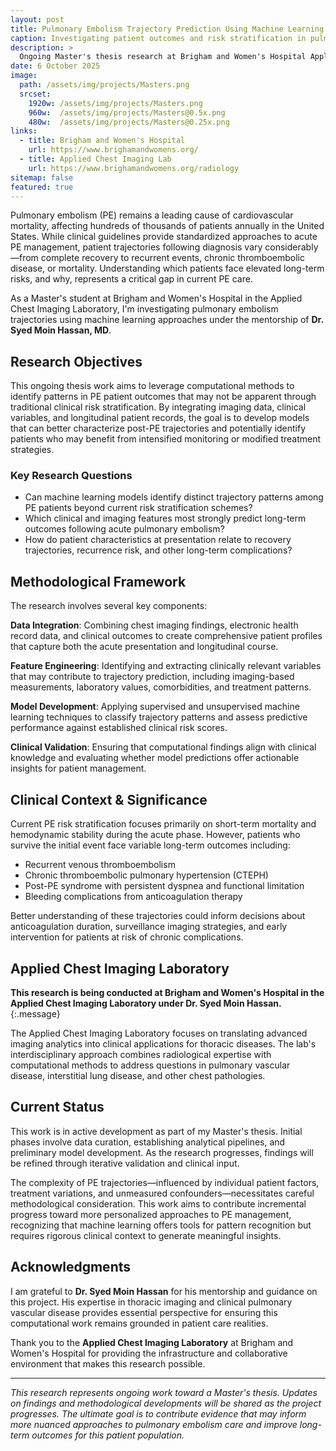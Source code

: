 ```yaml
---
layout: post
title: Pulmonary Embolism Trajectory Prediction Using Machine Learning
caption: Investigating patient outcomes and risk stratification in pulmonary embolism care
description: >
  Ongoing Master's thesis research at Brigham and Women's Hospital Applied Chest Imaging Laboratory under Dr. Syed Moin Hassan.
date: 6 October 2025
image: 
  path: /assets/img/projects/Masters.png
  srcset:
    1920w: /assets/img/projects/Masters.png
    960w:  /assets/img/projects/Masters@0.5x.png
    480w:  /assets/img/projects/Masters@0.25x.png
links:
  - title: Brigham and Women's Hospital
    url: https://www.brighamandwomens.org/
  - title: Applied Chest Imaging Lab
    url: https://www.brighamandwomens.org/radiology
sitemap: false
featured: true
---
```


Pulmonary embolism (PE) remains a leading cause of cardiovascular mortality, affecting hundreds of thousands of patients annually in the United States. While clinical guidelines provide standardized approaches to acute PE management, patient trajectories following diagnosis vary considerably—from complete recovery to recurrent events, chronic thromboembolic disease, or mortality. Understanding which patients face elevated long-term risks, and why, represents a critical gap in current PE care.

As a Master's student at Brigham and Women's Hospital in the Applied Chest Imaging Laboratory, I'm investigating pulmonary embolism trajectories using machine learning approaches under the mentorship of **Dr. Syed Moin Hassan, MD**.

## Research Objectives

This ongoing thesis work aims to leverage computational methods to identify patterns in PE patient outcomes that may not be apparent through traditional clinical risk stratification. By integrating imaging data, clinical variables, and longitudinal patient records, the goal is to develop models that can better characterize post-PE trajectories and potentially identify patients who may benefit from intensified monitoring or modified treatment strategies.

### Key Research Questions

- Can machine learning models identify distinct trajectory patterns among PE patients beyond current risk stratification schemes?
- Which clinical and imaging features most strongly predict long-term outcomes following acute pulmonary embolism?
- How do patient characteristics at presentation relate to recovery trajectories, recurrence risk, and other long-term complications?

## Methodological Framework

The research involves several key components:

**Data Integration**: Combining chest imaging findings, electronic health record data, and clinical outcomes to create comprehensive patient profiles that capture both the acute presentation and longitudinal course.

**Feature Engineering**: Identifying and extracting clinically relevant variables that may contribute to trajectory prediction, including imaging-based measurements, laboratory values, comorbidities, and treatment patterns.

**Model Development**: Applying supervised and unsupervised machine learning techniques to classify trajectory patterns and assess predictive performance against established clinical risk scores.

**Clinical Validation**: Ensuring that computational findings align with clinical knowledge and evaluating whether model predictions offer actionable insights for patient management.

## Clinical Context & Significance

Current PE risk stratification focuses primarily on short-term mortality and hemodynamic stability during the acute phase. However, patients who survive the initial event face variable long-term outcomes including:

- Recurrent venous thromboembolism
- Chronic thromboembolic pulmonary hypertension (CTEPH)
- Post-PE syndrome with persistent dyspnea and functional limitation
- Bleeding complications from anticoagulation therapy

Better understanding of these trajectories could inform decisions about anticoagulation duration, surveillance imaging strategies, and early intervention for patients at risk of chronic complications.

## Applied Chest Imaging Laboratory

**This research is being conducted at Brigham and Women's Hospital in the Applied Chest Imaging Laboratory under Dr. Syed Moin Hassan.**
{:.message}

The Applied Chest Imaging Laboratory focuses on translating advanced imaging analytics into clinical applications for thoracic diseases. The lab's interdisciplinary approach combines radiological expertise with computational methods to address questions in pulmonary vascular disease, interstitial lung disease, and other chest pathologies.

## Current Status

This work is in active development as part of my Master's thesis. Initial phases involve data curation, establishing analytical pipelines, and preliminary model development. As the research progresses, findings will be refined through iterative validation and clinical input.

The complexity of PE trajectories—influenced by individual patient factors, treatment variations, and unmeasured confounders—necessitates careful methodological consideration. This work aims to contribute incremental progress toward more personalized approaches to PE management, recognizing that machine learning offers tools for pattern recognition but requires rigorous clinical context to generate meaningful insights.

## Acknowledgments

I am grateful to **Dr. Syed Moin Hassan** for his mentorship and guidance on this project. His expertise in thoracic imaging and clinical pulmonary vascular disease provides essential perspective for ensuring this computational work remains grounded in patient care realities.

Thank you to the **Applied Chest Imaging Laboratory** at Brigham and Women's Hospital for providing the infrastructure and collaborative environment that makes this research possible.

---

*This research represents ongoing work toward a Master's thesis. Updates on findings and methodological developments will be shared as the project progresses. The ultimate goal is to contribute evidence that may inform more nuanced approaches to pulmonary embolism care and improve long-term outcomes for this patient population.*